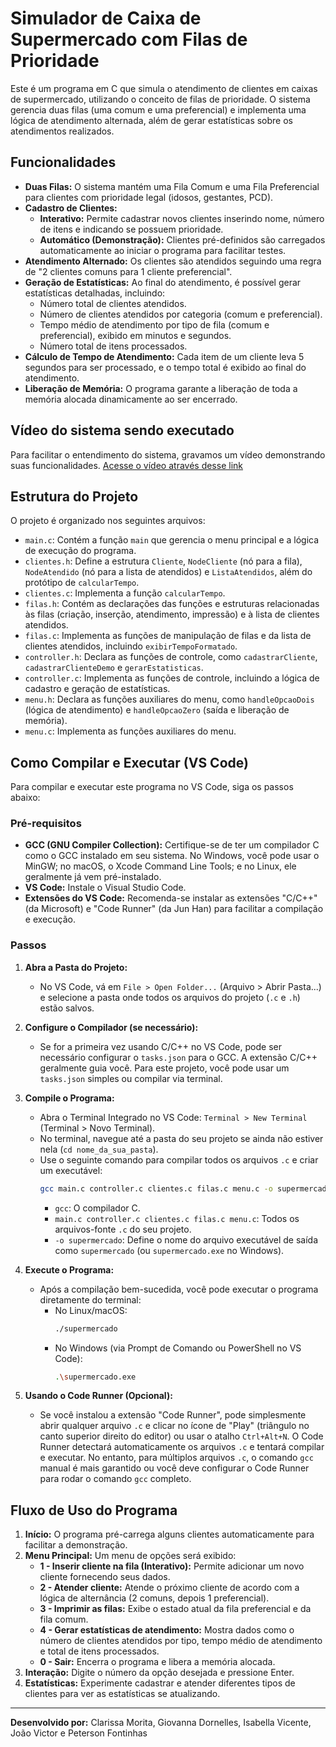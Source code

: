 # Simulador de Caixa de Supermercado com Filas de Prioridade

Este é um programa em C que simula o atendimento de clientes em caixas de supermercado, utilizando o conceito de filas de prioridade. O sistema gerencia duas filas (uma comum e uma preferencial) e implementa uma lógica de atendimento alternada, além de gerar estatísticas sobre os atendimentos realizados.

## Funcionalidades

* **Duas Filas:** O sistema mantém uma Fila Comum e uma Fila Preferencial para clientes com prioridade legal (idosos, gestantes, PCD).
* **Cadastro de Clientes:**
    * **Interativo:** Permite cadastrar novos clientes inserindo nome, número de itens e indicando se possuem prioridade.
    * **Automático (Demonstração):** Clientes pré-definidos são carregados automaticamente ao iniciar o programa para facilitar testes.
* **Atendimento Alternado:** Os clientes são atendidos seguindo uma regra de "2 clientes comuns para 1 cliente preferencial".
* **Geração de Estatísticas:** Ao final do atendimento, é possível gerar estatísticas detalhadas, incluindo:
    * Número total de clientes atendidos.
    * Número de clientes atendidos por categoria (comum e preferencial).
    * Tempo médio de atendimento por tipo de fila (comum e preferencial), exibido em minutos e segundos.
    * Número total de itens processados.
* **Cálculo de Tempo de Atendimento:** Cada item de um cliente leva 5 segundos para ser processado, e o tempo total é exibido ao final do atendimento.
* **Liberação de Memória:** O programa garante a liberação de toda a memória alocada dinamicamente ao ser encerrado.

## Vídeo do sistema sendo executado

Para facilitar o entendimento do sistema, gravamos um vídeo demonstrando suas funcionalidades.
[Acesse o vídeo através desse link](https://youtu.be/UrPyiPX_ld4?si=-333aBw7uHbxTs1I)

## Estrutura do Projeto

O projeto é organizado nos seguintes arquivos:

* `main.c`: Contém a função `main` que gerencia o menu principal e a lógica de execução do programa.
* `clientes.h`: Define a estrutura `Cliente`, `NodeCliente` (nó para a fila), `NodeAtendido` (nó para a lista de atendidos) e `ListaAtendidos`, além do protótipo de `calcularTempo`.
* `clientes.c`: Implementa a função `calcularTempo`.
* `filas.h`: Contém as declarações das funções e estruturas relacionadas às filas (criação, inserção, atendimento, impressão) e à lista de clientes atendidos.
* `filas.c`: Implementa as funções de manipulação de filas e da lista de clientes atendidos, incluindo `exibirTempoFormatado`.
* `controller.h`: Declara as funções de controle, como `cadastrarCliente`, `cadastrarClienteDemo` e `gerarEstatisticas`.
* `controller.c`: Implementa as funções de controle, incluindo a lógica de cadastro e geração de estatísticas.
* `menu.h`: Declara as funções auxiliares do menu, como `handleOpcaoDois` (lógica de atendimento) e `handleOpcaoZero` (saída e liberação de memória).
* `menu.c`: Implementa as funções auxiliares do menu.

## Como Compilar e Executar (VS Code)

Para compilar e executar este programa no VS Code, siga os passos abaixo:

### Pré-requisitos

* **GCC (GNU Compiler Collection):** Certifique-se de ter um compilador C como o GCC instalado em seu sistema. No Windows, você pode usar o MinGW; no macOS, o Xcode Command Line Tools; e no Linux, ele geralmente já vem pré-instalado.
* **VS Code:** Instale o Visual Studio Code.
* **Extensões do VS Code:** Recomenda-se instalar as extensões "C/C++" (da Microsoft) e "Code Runner" (da Jun Han) para facilitar a compilação e execução.

### Passos

1.  **Abra a Pasta do Projeto:**
    * No VS Code, vá em `File > Open Folder...` (Arquivo > Abrir Pasta...) e selecione a pasta onde todos os arquivos do projeto (`.c` e `.h`) estão salvos.

2.  **Configure o Compilador (se necessário):**
    * Se for a primeira vez usando C/C++ no VS Code, pode ser necessário configurar o `tasks.json` para o GCC. A extensão C/C++ geralmente guia você. Para este projeto, você pode usar um `tasks.json` simples ou compilar via terminal.

3.  **Compile o Programa:**
    * Abra o Terminal Integrado no VS Code: `Terminal > New Terminal` (Terminal > Novo Terminal).
    * No terminal, navegue até a pasta do seu projeto se ainda não estiver nela (`cd nome_da_sua_pasta`).
    * Use o seguinte comando para compilar todos os arquivos `.c` e criar um executável:
        ```bash
        gcc main.c controller.c clientes.c filas.c menu.c -o supermercado
        ```
        * `gcc`: O compilador C.
        * `main.c controller.c clientes.c filas.c menu.c`: Todos os arquivos-fonte `.c` do seu projeto.
        * `-o supermercado`: Define o nome do arquivo executável de saída como `supermercado` (ou `supermercado.exe` no Windows).

4.  **Execute o Programa:**
    * Após a compilação bem-sucedida, você pode executar o programa diretamente do terminal:
        * No Linux/macOS:
            ```bash
            ./supermercado
            ```
        * No Windows (via Prompt de Comando ou PowerShell no VS Code):
            ```bash
            .\supermercado.exe
            ```

5.  **Usando o Code Runner (Opcional):**
    * Se você instalou a extensão "Code Runner", pode simplesmente abrir qualquer arquivo `.c` e clicar no ícone de "Play" (triângulo no canto superior direito do editor) ou usar o atalho `Ctrl+Alt+N`. O Code Runner detectará automaticamente os arquivos `.c` e tentará compilar e executar. No entanto, para múltiplos arquivos `.c`, o comando `gcc` manual é mais garantido ou você deve configurar o Code Runner para rodar o comando `gcc` completo.

## Fluxo de Uso do Programa

1.  **Início:** O programa pré-carrega alguns clientes automaticamente para facilitar a demonstração.
2.  **Menu Principal:** Um menu de opções será exibido:
    * **1 - Inserir cliente na fila (Interativo):** Permite adicionar um novo cliente fornecendo seus dados.
    * **2 - Atender cliente:** Atende o próximo cliente de acordo com a lógica de alternância (2 comuns, depois 1 preferencial).
    * **3 - Imprimir as filas:** Exibe o estado atual da fila preferencial e da fila comum.
    * **4 - Gerar estatísticas de atendimento:** Mostra dados como o número de clientes atendidos por tipo, tempo médio de atendimento e total de itens processados.
    * **0 - Sair:** Encerra o programa e libera a memória alocada.
3.  **Interação:** Digite o número da opção desejada e pressione Enter.
4.  **Estatísticas:** Experimente cadastrar e atender diferentes tipos de clientes para ver as estatísticas se atualizando.

---
**Desenvolvido por:** Clarissa Morita, Giovanna Dornelles, Isabella Vicente, João Victor e Peterson Fontinhas
